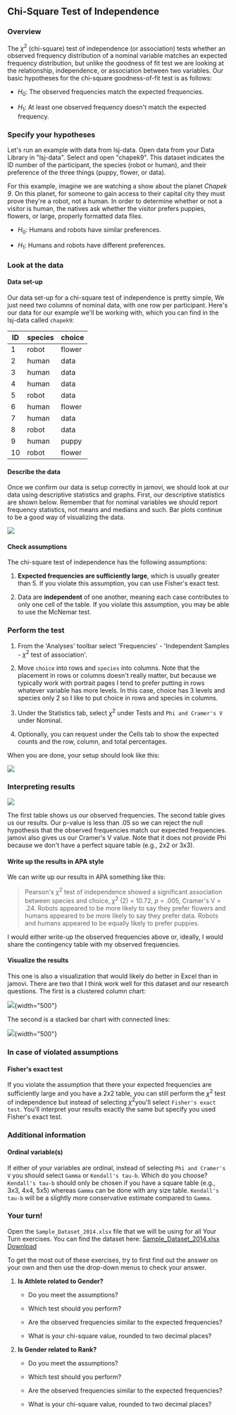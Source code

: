 ## Chi-Square Test of Independence



### Overview

The $\chi^2$ (chi-square) test of independence (or association) tests whether an observed frequency distribution of a nominal variable matches an expected frequency distribution, but unlike the goodness of fit test we are looking at the relationship, independence, or association between two variables. Our basic hypotheses for the chi-square goodness-of-fit test is as follows:

-   $H_0$: The observed frequencies match the expected frequencies.

-   $H_1$: At least one observed frequency doesn't match the expected frequency.

### Specify your hypotheses

Let's run an example with data from lsj-data. Open data from your Data Library in "lsj-data". Select and open "chapek9". This dataset indicates the ID number of the participant, the species (robot or human), and their preference of the three things (puppy, flower, or data).

For this example, imagine we are watching a show about the planet *Chapek 9*. On this planet, for someone to gain access to their capital city they must prove they're a robot, not a human. In order to determine whether or not a visitor is human, the natives ask whether the visitor prefers puppies, flowers, or large, properly formatted data files.

-   $H_0$: Humans and robots have similar preferences.

-   $H_1$: Humans and robots have different preferences.

### Look at the data

#### Data set-up

Our data set-up for a chi-square test of independence is pretty simple, We just need two columns of nominal data, with one row per participant. Here's our data for our example we'll be working with, which you can find in the lsj-data called `chapek9`:

| ID  | species | choice |
|-----|---------|--------|
| 1   | robot   | flower |
| 2   | human   | data   |
| 3   | human   | data   |
| 4   | human   | data   |
| 5   | robot   | data   |
| 6   | human   | flower |
| 7   | human   | data   |
| 8   | robot   | data   |
| 9   | human   | puppy  |
| 10  | robot   | flower |

#### Describe the data

Once we confirm our data is setup correctly in jamovi, we should look at our data using descriptive statistics and graphs. First, our descriptive statistics are shown below. Remember that for nominal variables we should report frequency statistics, not means and medians and such. Bar plots continue to be a good way of visualizing the data.

![](images/11-independence/independence_data.png)

#### Check assumptions

The chi-square test of independence has the following assumptions:

1.  **Expected frequencies are sufficiently large**, which is usually greater than 5. If you violate this assumption, you can use Fisher's exact test.

2.  Data are **independent** of one another, meaning each case contributes to only one cell of the table. If you violate this assumption, you may be able to use the McNemar test.

### Perform the test

1.  From the 'Analyses' toolbar select 'Frequencies' - 'Independent Samples - $\chi^2$ test of association'.

2.  Move `choice` into rows and `species` into columns. Note that the placement in rows or columns doesn't really matter, but because we typically work with portrait pages I tend to prefer putting in rows whatever variable has more levels. In this case, choice has 3 levels and species only 2 so I like to put choice in rows and species in columns.

3.  Under the Statistics tab, select $\chi^2$ under Tests and `Phi and Cramer's V` under Nominal.

4.  Optionally, you can request under the Cells tab to show the expected counts and the row, column, and total percentages.

When you are done, your setup should look like this:

![](images/11-independence/independence_setup.png)

### Interpreting results

![](images/11-independence/independence_results.png)

The first table shows us our observed frequencies. The second table gives us our results. Our p-value is less than .05 so we can reject the null hypothesis that the observed frequencies match our expected frequencies. jamovi also gives us our Cramer's V value. Note that it does not provide Phi because we don't have a perfect square table (e.g., 2x2 or 3x3).

#### Write up the results in APA style

We can write up our results in APA something like this:

> Pearson's $\chi^2$ test of independence showed a significant association between species and choice, $\chi^2$ (2) = 10.72, *p* = .005, Cramer's V = .24. Robots appeared to be more likely to say they prefer flowers and humans appeared to be more likely to say they prefer data. Robots and humans appeared to be equally likely to prefer puppies.

I would either write-up the observed frequencies above or, ideally, I would share the contingency table with my observed frequencies.

#### Visualize the results

This one is also a visualization that would likely do better in Excel than in jamovi. There are two that I think work well for this dataset and our research questions. The first is a clustered column chart:

![](images/11-independence/independence_excel1.png){width="500"}

The second is a stacked bar chart with connected lines:

![](images/11-independence/independence_excel2.png){width="500"}

### In case of violated assumptions

#### Fisher's exact test

If you violate the assumption that there your expected frequencies are sufficiently large and you have a 2x2 table, you can still perform the $\chi^2$ test of independence but instead of selecting $\chi^2$you'll select `Fisher's exact test`. You'll interpret your results exactly the same but specify you used Fisher's exact test.

### Additional information

#### Ordinal variable(s)

If either of your variables are ordinal, instead of selecting `Phi and Cramer's V` you should select `Gamma` or `Kendall's tau-b`. Which do you choose? `Kendall's tau-b` should only be chosen if you have a square table (e.g., 3x3, 4x4, 5x5) whereas `Gamma` can be done with any size table. `Kendall's tau-b` will be a slightly more conservative estimate compared to `Gamma`.

### Your turn!

Open the `Sample_Dataset_2014.xlsx` file that we will be using for all Your Turn exercises. You can find the dataset here: [Sample_Dataset_2014.xlsx Download](https://github.com/danawanzer/stats-with-jamovi/blob/master/data/Sample_Dataset_2014.xlsx)

To get the most out of these exercises, try to first find out the answer on your own and then use the drop-down menus to check your answer.

1.  **Is Athlete related to Gender?**

    -   Do you meet the assumptions?

    -   Which test should you perform?

    -   Are the observed frequencies similar to the expected frequencies?

    -   What is your chi-square value, rounded to two decimal places?

2.  **Is Gender related to Rank?**

    -   Do you meet the assumptions?

    -   Which test should you perform?

    -   Are the observed frequencies similar to the expected frequencies?

    -   What is your chi-square value, rounded to two decimal places?
